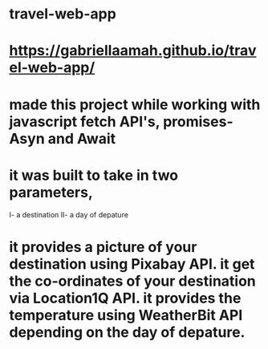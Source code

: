 # travel-web-app

# https://gabriellaamah.github.io/travel-web-app/

# made this project while working with javascript fetch API's, promises- Asyn and Await
# it was built to take in two parameters, 
I- a destination
II- a day of depature

# it provides a picture of your destination using Pixabay API. it get the co-ordinates of your destination via Location1Q API. it provides the temperature using WeatherBit API depending on the day of depature.
